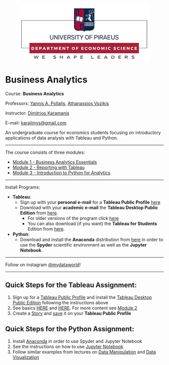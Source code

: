 <p align="center">
<img src="images/unipi_logo.png">
</p>

# Business Analytics

<!-- Economics Department, University of Piraeus, 18534 Piraeus, Greece -->

Course: **Business Analytics**

Professors: [Yannis A. Pollalis](https://www.unipi.gr/unipi/en/yannis.html), [Athanassios Vozikis](https://www.unipi.gr/unipi/en/avozik.html)

Instructor: [Dimitrios Karamanis](https://www.linkedin.com/in/dimitrios-karamanis/)

E-mail: karajimys@gmail.com  

An undergraduate course for economics students focusing on introductory applications of data analysis with Tableau and Python.

------------------------------------------------------------------------------------------------------------------------
The course consists of three modules:
- [Module 1 - Business Analytics Essentials](https://github.com/karajimys/BusinessAnalytics/tree/main/Module%201%20-%20Business%20Analytics%20Essentials)
- [Module 2 - Reporting with Tableau](https://github.com/karajimys/BusinessAnalytics/tree/main/Module%202%20-%20Reporting%20with%20Tableau)
- [Module 3 - Introduction to Python for Analytics](https://github.com/karajimys/BusinessAnalytics/tree/main/Module%203%20-%20Introduction%20to%20Python%20for%20Analytics)
------------------------------------------------------------------------------------------------------------------------
Install Programs:

- **Tableau**:
  - Sign up with your **personal e-mail** for a **Tableau Public Profile** [here](https://public.tableau.com/app/discover) 
  - Download with your **academic e-mail** the **Tableau Desktop Public Edition** from [here](https://www.tableau.com/products/public/download). 
    - For older versions of the program click [here](https://www.tableau.com/support/releases?_ga=2.163094654.312440662.1665430260-281830350.1663861749)
    - You can also download (if you want) the **Tableau for Students** Edition from [here](https://www.tableau.com/academic/students).
- **Python**: 
  - Download and install the **Anaconda** distribution from [here](https://www.anaconda.com/products/distribution) in order to use the **Spyder** scientific environment as well as the **Jupyter Notebook**. 

------------------------------------------------------------------------------------------------------------------------
Follow on instagram [@mydataworld](https://www.instagram.com/mydataworld/?hl=en)!



------------------------------------------------------------------------------------------------------------------------
## Quick Steps for the Tableau Assignment:
1. Sign up for a [Tableau Public Profile](https://public.tableau.com/app/discover) and install the [Tableau Desktop Public Edition](https://www.tableau.com/products/public/download) following the instructions above
2. See basics [HERE](https://public.tableau.com/app/resources/learn) and [HERE](https://help.tableau.com/current/guides/get-started-tutorial/en-us/get-started-tutorial-connect.htm). For more content see [Module 2](https://github.com/karajimys/BusinessAnalytics/tree/main/Module%202%20-%20Reporting%20with%20Tableau)
3. Create a [Story](https://www.youtube.com/watch?v=FgVnTwGqlfM&ab_channel=Marketing353) and [save](https://www.youtube.com/watch?v=ovZJyqLaypY&ab_channel=2021TableauCourse) it on your **Tableau Public Profile** 

## Quick Steps for the Python Assignment:
1. Install [Anaconda](https://www.anaconda.com/products/distribution) in order to use Spyder and Jupyter Notebook
2. See the instructions on how to use [Jupyter Notebook](https://github.com/karajimys/BusinessAnalytics/blob/main/Module%203%20-%20Introduction%20to%20Python%20for%20Analytics/%CE%92%CE%B1%CF%83%CE%B9%CE%BA%CE%AD%CF%82%20%CE%9B%CE%B5%CE%B9%CF%84%CE%BF%CF%85%CF%81%CE%B3%CE%AF%CE%B5%CF%82%20Jupyter%20Notebook.pdf)
3. Follow similar examples from lectures on [Data Manipulation](https://github.com/karajimys/BusinessAnalytics/tree/main/Module%203%20-%20Introduction%20to%20Python%20for%20Analytics/2.%20Data%20Manipulation) and [Data Visualization](https://github.com/karajimys/BusinessAnalytics/tree/main/Module%203%20-%20Introduction%20to%20Python%20for%20Analytics/3.%20Data%20Visualization)








